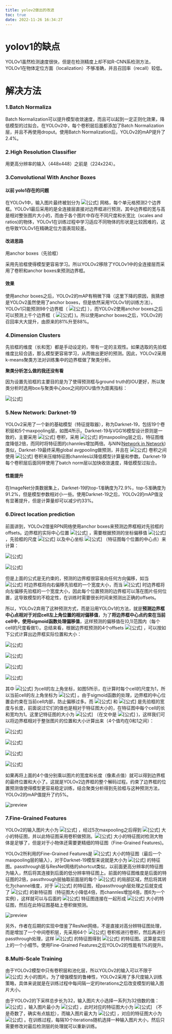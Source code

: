 ```yaml
---
title: yolov2做出的改进
toc: true
date: 2022-11-26 16:34:27
---
```

# yolov1的缺点

YOLOv1虽然检测速度很快，但是在检测精度上却不如R-CNN系检测方法，YOLOv1在物体定位方面（localization）不够准确，并且召回率（recall）较低。

# 解决方法

### 1.Batch Normaliza

Batch Normalization可以提升模型收敛速度，而且可以起到一定正则化效果，降低模型的过拟合。在YOLOv2中，每个卷积层后面都添加了Batch Normalization层，并且不再使用droput。使用Batch Normalization后，YOLOv2的mAP提升了2.4%。

### 2.**High Resolution Classifier**

用更高分辨率的输入（448x448）之前是（224x224）。

### 3.**Convolutional With Anchor Boxes**

#### 以前 yolo1存在的问题

在YOLOv1中，输入图片最终被划分为 ![[公式]](https://www.zhihu.com/equation?tex=7%5Ctimes7) 网格，每个单元格预测2个边界框。YOLOv1最后采用的是全连接层直接对边界框进行预测，其中边界框的宽与高是相对整张图片大小的，而由于各个图片中存在不同尺度和长宽比（scales and ratios)的物体，YOLOv1在训练过程中学习适应不同物体的形状是比较困难的，这也导致YOLOv1在精确定位方面表现较差。

#### 改进思路

用anchor boxes（先验框）

采用先验框使得模型更容易学习。所以YOLOv2移除了YOLOv1中的全连接层而采用了卷积和anchor boxes来预测边界框。

#### 效果

使用anchor boxes之后，YOLOv2的mAP有稍微下降（这里下降的原因，我猜想是YOLOv2虽然使用了anchor boxes，但是依然采用YOLOv1的训练方法）。YOLOv1只能预测98个边界框（ ![[公式]](https://www.zhihu.com/equation?tex=7%5Ctimes7%5Ctimes2) ），而YOLOv2使用anchor boxes之后可以预测上千个边界框（ ![[公式]](https://www.zhihu.com/equation?tex=13%5Ctimes13%5Ctimes%5Ctext%7Bnum_anchors%7D) )。所以使用anchor boxes之后，YOLOv2的召回率大大提升，由原来的81%升至88%。

### 4.**Dimension Clusters**

先验框的维度（长和宽）都是手动设定的，带有一定的主观性。如果选取的先验框维度比较合适，那么模型更容易学习，从而做出更好的预测。因此，YOLOv2采用k-means聚类方法对训练集中的边界框做了聚类分析。

**聚类分析怎么做的我还没有看**

因为设置先验框的主要目的是为了使得预测框与ground truth的IOU更好，所以聚类分析时选用box与聚类中心box之间的IOU值作为距离指标：

![[公式]](https://www.zhihu.com/equation?tex=d%28box%2C+centroid%29+%3D+1+-+IOU%28box%2C+centroid%29)

### 5.**New Network: Darknet-19**

YOLOv2采用了一个新的基础模型（特征提取器），称为Darknet-19，包括19个卷积层和5个maxpooling层，如图4所示。Darknet-19与VGG16模型设计原则是一致的，主要采用 ![[公式]](https://www.zhihu.com/equation?tex=3%5Ctimes3) 卷积，采用 ![[公式]](https://www.zhihu.com/equation?tex=2%5Ctimes2) 的maxpooling层之后，特征图维度降低2倍，而同时将特征图的channles增加两倍。与NIN([Network in Network](https://link.zhihu.com/?target=https%3A//arxiv.org/abs/1312.4400))类似，Darknet-19最终采用global avgpooling做预测，并且在 ![[公式]](https://www.zhihu.com/equation?tex=3%5Ctimes3) 卷积之间使用 ![[公式]](https://www.zhihu.com/equation?tex=1%5Ctimes1) 卷积来压缩特征图channles以降低模型计算量和参数。Darknet-19每个卷积层后面同样使用了batch norm层以加快收敛速度，降低模型过拟合。

#### 性能提升

在ImageNet分类数据集上，Darknet-19的top-1准确度为72.9%，top-5准确度为91.2%，但是模型参数相对小一些。使用Darknet-19之后，YOLOv2的mAP值没有显著提升，但是计算量却可以减少约33%。

### 6.**Direct location prediction**

前面讲到，YOLOv2借鉴RPN网络使用anchor boxes来预测边界框相对先验框的offsets。边界框的实际中心位置 ![[公式]](https://www.zhihu.com/equation?tex=%28x%2Cy%29) ，需要根据预测的坐标偏移值 ![[公式]](https://www.zhihu.com/equation?tex=%28t_x%2C+t_y%29) ，先验框的尺度 ![[公式]](https://www.zhihu.com/equation?tex=%28w_a%2C+h_a%29) 以及中心坐标 ![[公式]](https://www.zhihu.com/equation?tex=%28x_a%2C+y_a%29) （特征图每个位置的中心点）来计算：

![[公式]](https://www.zhihu.com/equation?tex=%5C%5Cx+%3D+%28t_x%5Ctimes+w_a%29-x_a)

![[公式]](https://www.zhihu.com/equation?tex=%5C%5Cy%3D%28t_y%5Ctimes+h_a%29+-+y_a)

但是上面的公式是无约束的，预测的边界框很容易向任何方向偏移，如当 ![[公式]](https://www.zhihu.com/equation?tex=t_x%3D1) 时边界框将向右偏移先验框的一个宽度大小，而当 ![[公式]](https://www.zhihu.com/equation?tex=t_x%3D-1) 时边界框将向左偏移先验框的一个宽度大小，因此每个位置预测的边界框可以落在图片任何位置，这导致模型的不稳定性，在训练时需要很长时间来预测出正确的offsets。

所以，YOLOv2弃用了这种预测方式，而是沿用YOLOv1的方法，就是**预测边界框中心点相对于对应cell左上角位置的相对偏移值**，为了**将边界框中心点约束在当前cell中，使用sigmoid函数处理偏移值**，这样预测的偏移值在(0,1)范围内（每个cell的尺度看做1）。总结来看，根据边界框预测的4个offsets ![[公式]](https://www.zhihu.com/equation?tex=t_x%2C+t_y%2C+t_w%2C+t_h) ，可以按如下公式计算出边界框实际位置和大小：

![[公式]](https://www.zhihu.com/equation?tex=%5C%5Cb_x+%3D+%5Csigma+%28t_x%29%2Bc_x)

![[公式]](https://www.zhihu.com/equation?tex=%5C%5Cb_y+%3D+%5Csigma+%28t_y%29+%2B+c_y)

![[公式]](https://www.zhihu.com/equation?tex=%5C%5Cb_w+%3D+p_we%5E%7Bt_w%7D)

![[公式]](https://www.zhihu.com/equation?tex=%5C%5Cb_h+%3D+p_he%5E%7Bt_h%7D)

其中 ![[公式]](https://www.zhihu.com/equation?tex=%28c_x%2C+x_y%29) 为cell的左上角坐标，如图5所示，在计算时每个cell的尺度为1，所以当前cell的左上角坐标为 ![[公式]](https://www.zhihu.com/equation?tex=%281%2C1%29) 。由于sigmoid函数的处理，边界框的中心位置会约束在当前cell内部，防止偏移过多。而 ![[公式]](https://www.zhihu.com/equation?tex=p_w) 和 ![[公式]](https://www.zhihu.com/equation?tex=p_h) 是先验框的宽度与长度，前面说过它们的值也是相对于特征图大小的，在特征图中每个cell的长和宽均为1。这里记特征图的大小为 ![[公式]](https://www.zhihu.com/equation?tex=%28W%2C+H%29) （在文中是 ![[公式]](https://www.zhihu.com/equation?tex=%2813%2C+13%29) )，这样我们可以将边界框相对于整张图片的位置和大小计算出来（4个值均在0和1之间）：

![[公式]](https://www.zhihu.com/equation?tex=%5C%5Cb_x+%3D+%28%5Csigma+%28t_x%29%2Bc_x%29%2FW)

![[公式]](https://www.zhihu.com/equation?tex=%5C%5C+b_y+%3D+%28%5Csigma+%28t_y%29+%2B+c_y%29%2FH)

![[公式]](https://www.zhihu.com/equation?tex=%5C%5Cb_w+%3D+p_we%5E%7Bt_w%7D%2FW)

![[公式]](https://www.zhihu.com/equation?tex=+%5C%5Cb_h+%3D+p_he%5E%7Bt_h%7D%2FH)

如果再将上面的4个值分别乘以图片的宽度和长度（像素点值）就可以得到边界框的最终位置和大小了。这就是YOLOv2边界框的整个解码过程。约束了边界框的位置预测值使得模型更容易稳定训练，结合聚类分析得到先验框与这种预测方法，YOLOv2的mAP值提升了约5%。

![preview](https://pic3.zhimg.com/v2-7fee941c2e347efc2a3b19702a4acd8e_r.jpg)

### 7.**Fine-Grained Features**

YOLOv2的输入图片大小为 ![[公式]](https://www.zhihu.com/equation?tex=416%5Ctimes416) ，经过5次maxpooling之后得到 ![[公式]](https://www.zhihu.com/equation?tex=13%5Ctimes13) 大小的特征图，并以此特征图采用卷积做预测。![[公式]](https://www.zhihu.com/equation?tex=13%5Ctimes13) 大小的特征图对检测大物体是足够了，但是对于小物体还需要更精细的特征图（Fine-Grained Features)。

YOLOv2所利用的Fine-Grained Features是 ![[公式]](https://www.zhihu.com/equation?tex=26%5Ctimes26) 大小的特征图（最后一个maxpooling层的输入），对于Darknet-19模型来说就是大小为 ![[公式]](https://www.zhihu.com/equation?tex=26%5Ctimes26%5Ctimes512) 的特征图。passthrough层与ResNet网络的shortcut类似，以前面更高分辨率的特征图为输入，然后将其连接到后面的低分辨率特征图上。前面的特征图维度是后面的特征图的2倍，passthrough层抽取前面层的每个 ![[公式]](https://www.zhihu.com/equation?tex=2%5Ctimes2) 的局部区域，然后将其转化为channel维度，对于 ![[公式]](https://www.zhihu.com/equation?tex=26%5Ctimes26%5Ctimes512) 的特征图，经passthrough层处理之后就变成了 ![[公式]](https://www.zhihu.com/equation?tex=13%5Ctimes13%5Ctimes2048) 的新特征图（特征图大小降低4倍，而channles增加4倍，图6为一个实例），这样就可以与后面的 ![[公式]](https://www.zhihu.com/equation?tex=13%5Ctimes13%5Ctimes1024) 特征图连接在一起形成 ![[公式]](https://www.zhihu.com/equation?tex=13%5Ctimes13%5Ctimes3072) 大小的特征图，然后在此特征图基础上卷积做预测。

![preview](https://pic3.zhimg.com/v2-c94c787a81c1216d8963f7c173c6f086_r.jpg)

另外，作者在后期的实现中借鉴了ResNet网络，不是直接对高分辨特征图处理，而是增加了一个中间卷积层，先采用64个 ![[公式]](https://www.zhihu.com/equation?tex=1%5Ctimes1) 卷积核进行卷积，然后再进行passthrough处理，这样 ![[公式]](https://www.zhihu.com/equation?tex=26%5Ctimes26%5Ctimes512) 的特征图得到 ![[公式]](https://www.zhihu.com/equation?tex=13%5Ctimes13%5Ctimes256) 的特征图。这算是实现上的一个小细节。使用Fine-Grained Features之后YOLOv2的性能有1%的提升。

### 8.**Multi-Scale Training**

由于YOLOv2模型中只有卷积层和池化层，所以YOLOv2的输入可以不限于 ![[公式]](https://www.zhihu.com/equation?tex=416%5Ctimes416) 大小的图片。为了增强模型的鲁棒性，YOLOv2采用了多尺度输入训练策略，具体来说就是在训练过程中每间隔一定的iterations之后改变模型的输入图片大小。

由于YOLOv2的下采样总步长为32，输入图片大小选择一系列为32倍数的值： ![[公式]](https://www.zhihu.com/equation?tex=%5C%7B320%2C+352%2C...%2C+608%5C%7D) ，输入图片最小为 ![[公式]](https://www.zhihu.com/equation?tex=320%5Ctimes320) ，此时对应的特征图大小为 ![[公式]](https://www.zhihu.com/equation?tex=10%5Ctimes10) （不是奇数了，确实有点尴尬），而输入图片最大为 ![[公式]](https://www.zhihu.com/equation?tex=608%5Ctimes608) ，对应的特征图大小为 ![[公式]](https://www.zhihu.com/equation?tex=19%5Ctimes19) 。在训练过程，每隔10个iterations随机选择一种输入图片大小，然后只需要修改对最后检测层的处理就可以重新训练。
